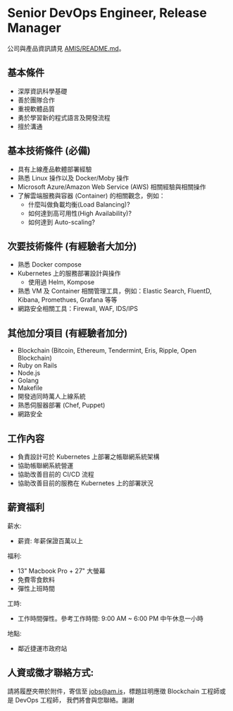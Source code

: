 # Senior DevOps Engineer, Release Manager

公司與產品資訊請見 [AMIS/README.md](README.md)。

## 基本條件
* 深厚資訊科學基礎
* 善於團隊合作
* 重視軟體品質
* 勇於學習新的程式語言及開發流程
* 擅於溝通

## 基本技術條件 (必備)
* 具有上線產品軟體部署經驗
* 熟悉 Linux 操作以及 Docker/Moby 操作
* Microsoft Azure/Amazon Web Service (AWS) 相關經驗與相關操作
* 了解雲端服務與容器 (Container) 的相關觀念，例如：
  * 什麼叫做負載均衡(Load Balancing)?
  * 如何達到高可用性(High Availability)?
  * 如何達到 Auto-scaling?

## 次要技術條件 (有經驗者大加分)
* 熟悉 Docker compose
* Kubernetes 上的服務部署設計與操作
  * 使用過 Helm, Kompose
* 熟悉 VM 及 Container 相關管理工具，例如：Elastic Search, FluentD, Kibana, Promethues, Grafana 等等
* 網路安全相關工具：Firewall, WAF, IDS/IPS

## 其他加分項目 (有經驗者加分)
* Blockchain (Bitcoin, Ethereum, Tendermint, Eris, Ripple, Open Blockchain)
* Ruby on Rails
* Node.js
* Golang
* Makefile
* 開發過同時萬人上線系統
* 熟悉伺服器部署 (Chef, Puppet)
* 網路安全

## 工作內容
* 負責設計可於 Kubernetes 上部署之帳聯網系統架構
* 協助帳聯網系統營運
* 協助改善目前的 CI/CD 流程
* 協助改善目前的服務在 Kubernetes 上的部署狀況

## 薪資福利

薪水:
* 薪資: 年薪保證百萬以上

福利:
* 13" Macbook Pro + 27" 大螢幕
* 免費零食飲料
* 彈性上班時間

工時:
* 工作時間彈性。參考工作時間: 9:00 AM ~ 6:00 PM 中午休息一小時

地點:
* 鄰近捷運市政府站

## 人資或徵才聯絡方式:
請將履歷夾帶於附件，寄信至 jobs@am.is，標題註明應徵 Blockchain 工程師或是 DevOps 工程師，
我們將會與您聯絡。謝謝
